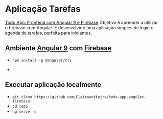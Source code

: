 # Aplicação Tarefas

[Todo App: Frontend com Angular 9 e Firebase](https://balta.io/player/assistir/5e4bf896-7c21-3e47-b9da-208300000000/bbd926ee-0bed-414e-8ec3-000071970101)
Objetivo é aprender a utilizar o firebase com Angular.
É desenvolvido uma aplicação simples de login e agenda de tarefas, perfeita para iniciantes.


## Ambiente [Angular 9](https://angular.io/) com [Firebase](https://firebase.google.com/?hl=pt)
- ```npm install -g @angular/cli```
- ``````

## Executar aplicação localmente
- ```git clone https://github.com/CleissonVieira/todo-app-angular-firebase```
- ```cd Todo```
- ```ng serve -o```